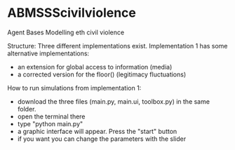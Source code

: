 # ABMSSScivilviolence
Agent Bases Modelling eth civil violence 

Structure:
Three different implementations exist.
Implementation 1 has some alternative implementations:
- an extension for global access to information (media)
- a corrected version for the floor() (legitimacy fluctuations)

How to run simulations from implementation 1:
- download the three files (main.py, main.ui, toolbox.py) in the same folder.
- open the terminal there
- type "python main.py"
- a graphic interface will appear. Press the "start" button
- if you want you can change the parameters with the slider
